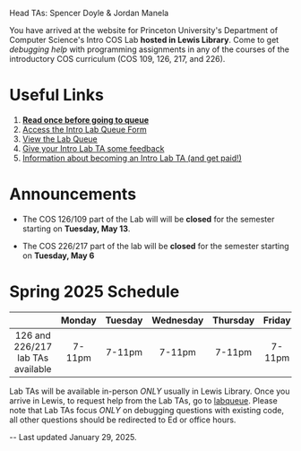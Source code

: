 Head TAs: Spencer Doyle & Jordan Manela

You have arrived at the website for Princeton University's Department of Computer Science's Intro COS Lab **hosted in Lewis Library**. Come to get _debugging help_ with programming assignments in any of the courses of the introductory COS curriculum (COS 109, 126, 217, and 226).

# Useful Links

1. **[Read once before going to queue](/how-to-effectively-use-intro-lab-tas/)**
2. [Access the Intro Lab Queue Form](https://forms.gle/Q3MtCbZA4LiMpq8j8)
3. [View the Lab Queue](https://docs.google.com/spreadsheets/d/1qyD2voo-GoSkcQPYd5Wr2x_rzV4N2F9fpk3tQGAeyCA/edit?usp=sharing)
4. [Give your Intro Lab TA some feedback](https://forms.gle/qWEf4Gff7XFqgVd29)
5. [Information about becoming an Intro Lab TA (and get paid!)](/information-about-becoming-an-intro-lab-ta/)

# Announcements
- The COS 126/109 part of the Lab will will be **closed** for the semester starting on **Tuesday, May 13**.

- The COS 226/217 part of the lab will be **closed** for the semester starting on **Tuesday, May 6** 


# Spring 2025 Schedule

|                                   | Monday | Tuesday | Wednesday | Thursday | Friday | Saturday | Sunday |
| :-------------------------------: | :----: | :-----: | :-------: | :------: | :----: | :------: | :----: |
| 126 and 226/217 lab TAs available | 7-11pm | 7-11pm  |  7-11pm   |  7-11pm  | 7-11pm |  3-7pm   | 5-11pm |

Lab TAs will be available in-person _ONLY_ usually in Lewis Library. Once you arrive in Lewis, to request help from the Lab TAs, go to [labqueue](https://forms.gle/Q3MtCbZA4LiMpq8j8). Please note that Lab TAs focus _ONLY_ on debugging questions with existing code, all other questions should be redirected to Ed or office hours.

-- Last updated January 29, 2025.
